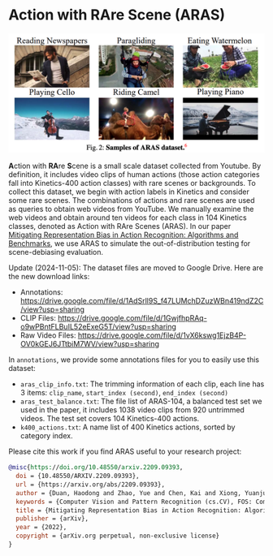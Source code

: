 # Action with RAre Scene (ARAS)

<div align="center">
  <img src="aras.png" width="600px"><br>
</div>

**A**ction with **RA**re **S**cene is a small scale dataset collected from Youtube. By definition, it includes video clips of human actions (those action categories fall into Kinetics-400 action classes) with rare scenes or backgrounds. To collect this dataset, we begin with action labels in Kinetics and consider some rare scenes. The combinations of actions and rare scenes are used as queries to obtain web videos from YouTube. We manually examine the web videos and obtain around ten videos for each class in 104 Kinetics classes, denoted as Action with RAre Scenes (ARAS). In our paper [Mitigating Representation Bias in Action Recognition: Algorithms and Benchmarks](https://arxiv.org/pdf/2209.09393.pdf), we use ARAS to simulate the out-of-distribution testing for scene-debiasing evaluation.

Update (2024-11-05): The dataset files are moved to Google Drive. Here are the new download links:

- Annotations: https://drive.google.com/file/d/1AdSrll9S_f47LUMchDZuzWBn419ndZ2C/view?usp=sharing
- CLIP Files: https://drive.google.com/file/d/1GwjfhpRAq-o9wPBntFLBuIL52eExeG5T/view?usp=sharing
- Raw Video Files: https://drive.google.com/file/d/1vX6kswg1EjzB4P-OV0kGEJ6JTtbiM7WV/view?usp=sharing


In `annotations`, we provide some annotations files for you to easily use this dataset:

- `aras_clip_info.txt`: The trimming information of each clip, each line has 3 items: `clip_name`, `start_index (second)`, `end_index (second)`
- `aras_test_balance.txt`: The file list of ARAS-104, a balanced test set we used in the paper, it includes 1038 video clips from 920 untrimmed videos. The test set covers 104 Kinetics-400 actions. 
- `k400_actions.txt`: A name list of 400 Kinetics actions, sorted by category index. 

Please cite this work if you find ARAS useful to your research project:

```BibTex
@misc{https://doi.org/10.48550/arxiv.2209.09393,
  doi = {10.48550/ARXIV.2209.09393},
  url = {https://arxiv.org/abs/2209.09393},
  author = {Duan, Haodong and Zhao, Yue and Chen, Kai and Xiong, Yuanjun and Lin, Dahua},
  keywords = {Computer Vision and Pattern Recognition (cs.CV), FOS: Computer and information sciences, FOS: Computer and information sciences},
  title = {Mitigating Representation Bias in Action Recognition: Algorithms and Benchmarks},
  publisher = {arXiv},
  year = {2022},
  copyright = {arXiv.org perpetual, non-exclusive license}
}
```
